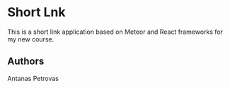 # Short Lnk

This is a short link application based on Meteor and React frameworks for my new course.

## Authors
Antanas Petrovas
